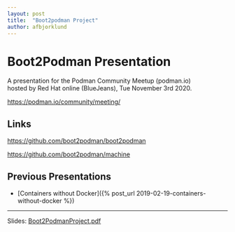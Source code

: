 ```yaml
---
layout: post
title:  "Boot2podman Project"
author: afbjorklund
---
```


# Boot2Podman Presentation

A presentation for the Podman Community Meetup (podman.io)<br>
hosted by Red Hat online (BlueJeans), Tue November 3rd 2020.

<https://podman.io/community/meeting/>

## Links

<https://github.com/boot2podman/boot2podman>

<https://github.com/boot2podman/machine>

## Previous Presentations

* [Containers without Docker]({% post_url 2019-02-19-containers-without-docker %})

----

Slides: [Boot2PodmanProject.pdf](/assets/Boot2PodmanProject.pdf)
